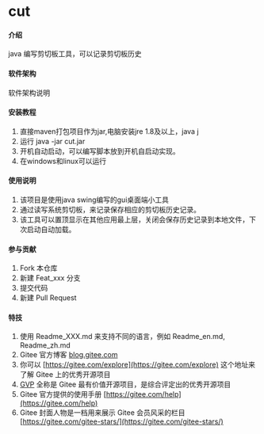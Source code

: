 # cut

#### 介绍
java 编写剪切板工具，可以记录剪切板历史

#### 软件架构
软件架构说明


#### 安装教程

1.  直接maven打包项目作为jar,电脑安装jre 1.8及以上，java j
2.  运行 java -jar cut.jar
3.  开机自动启动，可以编写脚本放到开机自启动实现。
4.  在windows和linux可以运行
#### 使用说明

1.  该项目是使用java swing编写的gui桌面端小工具
2.  通过读写系统剪切板，来记录保存相应的剪切板历史记录。
3.  该工具可以置顶显示在其他应用最上层，关闭会保存历史记录到本地文件，下次启动自动加载。

#### 参与贡献

1.  Fork 本仓库
2.  新建 Feat_xxx 分支
3.  提交代码
4.  新建 Pull Request


#### 特技

1.  使用 Readme\_XXX.md 来支持不同的语言，例如 Readme\_en.md, Readme\_zh.md
2.  Gitee 官方博客 [blog.gitee.com](https://blog.gitee.com)
3.  你可以 [https://gitee.com/explore](https://gitee.com/explore) 这个地址来了解 Gitee 上的优秀开源项目
4.  [GVP](https://gitee.com/gvp) 全称是 Gitee 最有价值开源项目，是综合评定出的优秀开源项目
5.  Gitee 官方提供的使用手册 [https://gitee.com/help](https://gitee.com/help)
6.  Gitee 封面人物是一档用来展示 Gitee 会员风采的栏目 [https://gitee.com/gitee-stars/](https://gitee.com/gitee-stars/)
